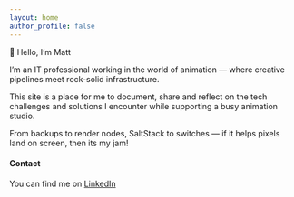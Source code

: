 ```yaml
---
layout: home
author_profile: false
---
```


👋 Hello, I’m Matt

I’m an IT professional working in the world of animation — where creative pipelines meet rock-solid infrastructure.

This site is a place for me to document, share and reflect on the tech challenges and solutions I encounter while supporting a busy animation studio.

From backups to render nodes, SaltStack to switches — if it helps pixels land on screen, then its my jam!

#### Contact

You can find me on [LinkedIn](www.linkedin.com/in/matt-brown-2a77b3283)

